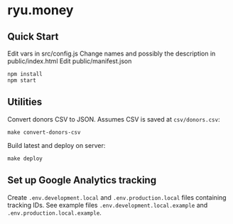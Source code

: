 # ryu.money

## Quick Start

Edit vars in src/config.js
Change names and possibly the description in public/index.html
Edit public/manifest.json

```
npm install
npm start
```

## Utilities

Convert donors CSV to JSON. Assumes CSV is saved at `csv/donors.csv`:

```
make convert-donors-csv
```

Build latest and deploy on server:

```
make deploy
```

## Set up Google Analytics tracking

Create `.env.development.local` and `.env.production.local` files containing tracking IDs. See example files `.env.development.local.example` and `.env.production.local.example`.
